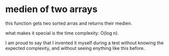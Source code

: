 # medien of two arrays
this function gets two sorted arras and returns their medien.

what makes it special is the time complexity: O(log n).

I am proud to say that I invented it myself during a test without knowing the expected complexity, and without seeing enything like this before.
